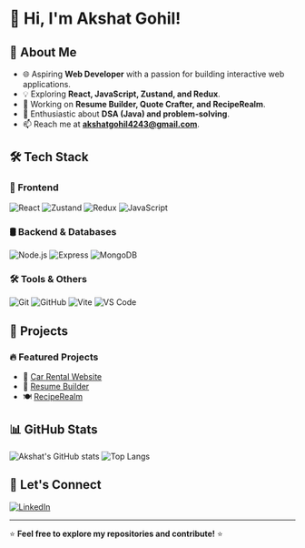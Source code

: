 # 👋 Hi, I'm Akshat Gohil!

## 🚀 About Me
- 🌐 Aspiring **Web Developer** with a passion for building interactive web applications.
- 💡 Exploring **React, JavaScript, Zustand, and Redux**.
- 🔧 Working on **Resume Builder, Quote Crafter, and RecipeRealm**.
- 🎯 Enthusiastic about **DSA (Java) and problem-solving**.
- 📫 Reach me at **[akshatgohil4243@gmail.com](mailto:akshatgohil4243@gmail.com)**.

## 🛠 Tech Stack

### 🚀 Frontend
![React](https://img.shields.io/badge/React-20232A?style=for-the-badge&logo=react&logoColor=61DAFB)
![Zustand](https://img.shields.io/badge/Zustand-%2320232A.svg?style=for-the-badge&logo=zustand&logoColor=%2361DAFB)
![Redux](https://img.shields.io/badge/Redux-764ABC?style=for-the-badge&logo=redux&logoColor=white)
![JavaScript](https://img.shields.io/badge/JavaScript-F7DF1E?style=for-the-badge&logo=javascript&logoColor=black)

### 🛢️ Backend & Databases
![Node.js](https://img.shields.io/badge/Node.js-43853D?style=for-the-badge&logo=node.js&logoColor=white)
![Express](https://img.shields.io/badge/Express.js-000000?style=for-the-badge&logo=express&logoColor=white)
![MongoDB](https://img.shields.io/badge/MongoDB-4EA94B?style=for-the-badge&logo=mongodb&logoColor=white)

### 🛠 Tools & Others
![Git](https://img.shields.io/badge/Git-F05032?style=for-the-badge&logo=git&logoColor=white)
![GitHub](https://img.shields.io/badge/GitHub-181717?style=for-the-badge&logo=github&logoColor=white)
![Vite](https://img.shields.io/badge/Vite-646CFF?style=for-the-badge&logo=vite&logoColor=white)
![VS Code](https://img.shields.io/badge/VS_Code-007ACC?style=for-the-badge&logo=visualstudiocode&logoColor=white)

## 📌 Projects
### 🔥 Featured Projects
- 🚗 [Car Rental Website](https://github.com/yourusername/car-rental)
- 📜 [Resume Builder](https://github.com/yourusername/resume-builder)
- 🍽️ [RecipeRealm](https://github.com/yourusername/reciperealm)

## 📊 GitHub Stats
![Akshat's GitHub stats](https://github-readme-stats.vercel.app/api?username=your-github-username&show_icons=true&theme=radical)
![Top Langs](https://github-readme-stats.vercel.app/api/top-langs/?username=your-github-username&layout=compact&theme=radical)

## 🎯 Let's Connect
[![LinkedIn](https://img.shields.io/badge/LinkedIn-0A66C2?style=for-the-badge&logo=linkedin&logoColor=white)](https://www.linkedin.com/in/akshat-gohil-6345b6323/)

---
⭐ **Feel free to explore my repositories and contribute!** ⭐
